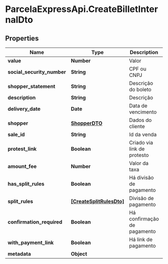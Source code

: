# ParcelaExpressApi.CreateBilletInternalDto

## Properties

Name | Type | Description | Notes
------------ | ------------- | ------------- | -------------
**value** | **Number** | Valor | 
**social_security_number** | **String** | CPF ou CNPJ | 
**shopper_statement** | **String** | Descrição do boleto | 
**description** | **String** | Descrição | 
**delivery_date** | **Date** | Data de vencimento | 
**shopper** | [**ShopperDTO**](ShopperDTO.md) | Dados do cliente | 
**sale_id** | **String** | Id da venda | [optional] 
**protest_link** | **Boolean** | Criado via link de protesto | [optional] 
**amount_fee** | **Number** | Valor da taxa | [optional] 
**has_split_rules** | **Boolean** | Há divisão de pagamento | [optional] 
**split_rules** | [**[CreateSplitRulesDto]**](CreateSplitRulesDto.md) | Divisão de pagamento | [optional] 
**confirmation_required** | **Boolean** | Há confirmação de pagamento | [optional] 
**with_payment_link** | **Boolean** | Há link de pagamento | [optional] 
**metadata** | **Object** |  | [optional] 


